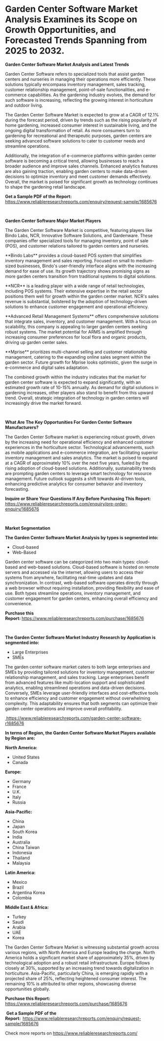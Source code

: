 <p><h1>Garden Center Software Market Analysis Examines its Scope on Growth Opportunities, and Forecasted Trends Spanning from 2025 to 2032.</h1></p><p><strong>Garden Center Software Market Analysis and Latest Trends</strong></p>
<p><p>Garden Center Software refers to specialized tools that assist garden centers and nurseries in managing their operations more efficiently. These solutions typically encompass inventory management, sales tracking, customer relationship management, point-of-sale functionalities, and e-commerce capabilities. As the gardening industry evolves, the demand for such software is increasing, reflecting the growing interest in horticulture and outdoor living.</p><p>The Garden Center Software Market is expected to grow at a CAGR of 12.1% during the forecast period, driven by trends such as the rising popularity of home gardening, increased consumer interest in sustainable living, and the ongoing digital transformation of retail. As more consumers turn to gardening for recreational and therapeutic purposes, garden centers are seeking advanced software solutions to cater to customer needs and streamline operations.</p><p>Additionally, the integration of e-commerce platforms within garden center software is becoming a critical trend, allowing businesses to reach a broader audience and improve sales channels. Enhanced analytics features are also gaining traction, enabling garden centers to make data-driven decisions to optimize inventory and meet customer demands effectively. Overall, the market is poised for significant growth as technology continues to shape the gardening retail landscape.</p></p>
<p><strong>Get a Sample PDF of the Report:&nbsp;</strong> <a href="https://www.reliableresearchreports.com/enquiry/request-sample/1685676?utm_campaign=3557&utm_medium=2&utm_source=Github&utm_content=ia&utm_term=24032025&utm_id=garden-center-software">https://www.reliableresearchreports.com/enquiry/request-sample/1685676</a></p>
<p>&nbsp;</p>
<p><strong>Garden Center Software Major Market Players</strong></p>
<p><p>The Garden Center Software Market is competitive, featuring players like Bindo Labs, NCR, Innovative Software Solutions, and Gardenware. These companies offer specialized tools for managing inventory, point of sale (POS), and customer relations tailored to garden centers and nurseries.</p><p>**Bindo Labs** provides a cloud-based POS system that simplifies inventory management and sales reporting. Focused on small to medium-sized businesses, Bindo's user-friendly interface aligns with the increasing demand for ease of use. Its growth trajectory shows promising signs as more garden centers transition from traditional systems to digital solutions.</p><p>**NCR** is a leading player with a wide range of retail technologies, including POS systems. Their extensive expertise in the retail sector positions them well for growth within the garden center market. NCR's sales revenue is substantial, bolstered by the adoption of technology-driven solutions to enhance customer engagement and operational efficiency.</p><p>**Advanced Retail Management Systems** offers comprehensive solutions that integrate sales, inventory, and customer management. With a focus on scalability, this company is appealing to larger garden centers seeking robust systems. The market potential for ARMS is amplified through increasing consumer preferences for local flora and organic products, driving up garden center sales.</p><p>**Mprise** prioritizes multi-channel selling and customer relationship management, catering to the expanding online sales segment within the garden sector. Future growth for Mprise looks optimistic, given the surge in e-commerce and digital sales adaptation.</p><p>The combined growth within the industry indicates that the market for garden center software is expected to expand significantly, with an estimated growth rate of 10-15% annually. As demand for digital solutions in gardening increases, other players also stand to benefit from this upward trend. Overall, strategic integration of technology in garden centers will increasingly drive the market forward.</p></p>
<p>&nbsp;</p>
<p><strong>What Are The Key Opportunities For Garden Center Software Manufacturers?</strong></p>
<p><p>The Garden Center Software market is experiencing robust growth, driven by the increasing need for operational efficiency and enhanced customer experiences in the horticulture sector. Technological advancements, such as mobile applications and e-commerce integration, are facilitating superior inventory management and sales analytics. The market is poised to expand at a CAGR of approximately 10% over the next five years, fueled by the rising adoption of cloud-based solutions. Additionally, sustainability trends are prompting garden centers to leverage smart technology for resource management. Future outlook suggests a shift towards AI-driven tools, enhancing predictive analytics for consumer behavior and inventory forecasting.</p></p>
<p><strong>Inquire or Share Your Questions If Any Before Purchasing This Report:</strong> <a href="https://www.reliableresearchreports.com/enquiry/pre-order-enquiry/1685676?utm_campaign=3557&utm_medium=2&utm_source=Github&utm_content=ia&utm_term=24032025&utm_id=garden-center-software">https://www.reliableresearchreports.com/enquiry/pre-order-enquiry/1685676</a></p>
<p>&nbsp;</p>
<p><strong>Market Segmentation</strong></p>
<p><strong>The Garden Center Software Market Analysis by types is segmented into:</strong></p>
<p><ul><li>Cloud-based</li><li>Web-Based</li></ul></p>
<p><p>Garden center software can be categorized into two main types: cloud-based and web-based solutions. Cloud-based software is hosted on remote servers and accessed via the internet, allowing users to access their systems from anywhere, facilitating real-time updates and data synchronization. In contrast, web-based software operates directly through a web browser without requiring installation, providing flexibility and ease of use. Both types streamline operations, inventory management, and customer engagement for garden centers, enhancing overall efficiency and convenience.</p></p>
<p><strong>Purchase this Report:&nbsp;</strong><a href="https://www.reliableresearchreports.com/purchase/1685676?utm_campaign=3557&utm_medium=2&utm_source=Github&utm_content=ia&utm_term=24032025&utm_id=garden-center-software">https://www.reliableresearchreports.com/purchase/1685676</a></p>
<p>&nbsp;</p>
<p><strong>The Garden Center Software Market Industry Research by Application is segmented into:</strong></p>
<p><ul><li>Large Enterprises</li><li>SMEs</li></ul></p>
<p><p>The garden center software market caters to both large enterprises and SMEs by providing tailored solutions for inventory management, customer relationship management, and sales tracking. Large enterprises benefit from advanced features like multi-location support and sophisticated analytics, enabling streamlined operations and data-driven decisions. Conversely, SMEs leverage user-friendly interfaces and cost-effective tools to enhance efficiency and customer engagement without overwhelming complexity. This adaptability ensures that both segments can optimize their garden center operations and improve overall profitability.</p></p>
<p><a href="https://www.reliableresearchreports.com/garden-center-software-r1685676?utm_campaign=3557&utm_medium=2&utm_source=Github&utm_content=ia&utm_term=24032025&utm_id=garden-center-software">&nbsp;https://www.reliableresearchreports.com/garden-center-software-r1685676</a></p>
<p><strong>In terms of Region, the Garden Center Software Market Players available by Region are:</strong></p>
<p>
    <p> <strong> North America: </strong>
        <ul>
            <li>United States</li>
            <li>Canada</li>
        </ul>
        </p> 
    <p> <strong> Europe: </strong>
        <ul>
            <li>Germany</li>
            <li>France</li>
            <li>U.K.</li>
            <li>Italy</li>
            <li>Russia</li>
        </ul>
        </p> 
    <p> <strong> Asia-Pacific: </strong>
        <ul>
            <li>China</li>
            <li>Japan</li>
            <li>South Korea</li>
            <li>India</li>
            <li>Australia</li>
            <li>China Taiwan</li>
            <li>Indonesia</li>
            <li>Thailand</li>
            <li>Malaysia</li>
        </ul>
        </p> 
    <p> <strong> Latin America: </strong>
        <ul>
            <li>Mexico</li>
            <li>Brazil</li>
            <li>Argentina Korea</li>
            <li>Colombia</li>
        </ul>
        </p> 
    <p> <strong> Middle East & Africa: </strong>
        <ul>
            <li>Turkey</li>
            <li>Saudi</li>
            <li>Arabia</li>
            <li>UAE</li>
            <li>Korea</li>
        </ul>
    </p>
    </p>
<p><p>The Garden Center Software Market is witnessing substantial growth across various regions, with North America and Europe leading the charge. North America holds a significant market share of approximately 35%, driven by technological adoption and a robust retail infrastructure. Europe follows closely at 30%, supported by an increasing trend towards digitalization in horticulture. Asia-Pacific, particularly China, is emerging rapidly with a projected share of 25%, reflecting heightened consumer interest. The remaining 10% is attributed to other regions, showcasing diverse opportunities globally.</p></p>
<p><strong>Purchase this Report: </strong><a href="https://www.reliableresearchreports.com/purchase/1685676?utm_campaign=3557&utm_medium=2&utm_source=Github&utm_content=ia&utm_term=24032025&utm_id=garden-center-software">https://www.reliableresearchreports.com/purchase/1685676</a></p>
<p>&nbsp;<strong>Get a Sample PDF of the Report:&nbsp;&nbsp;</strong><a href="https://www.reliableresearchreports.com/enquiry/request-sample/1685676?utm_campaign=3557&utm_medium=2&utm_source=Github&utm_content=ia&utm_term=24032025&utm_id=garden-center-software">https://www.reliableresearchreports.com/enquiry/request-sample/1685676</a></p>
<p><strong></strong></p>
<p>Check more reports on <a href="https://www.reliableresearchreports.com/?utm_campaign=3557&utm_medium=2&utm_source=Github&utm_content=ia&utm_term=24032025&utm_id=garden-center-software">https://www.reliableresearchreports.com/</a></p>